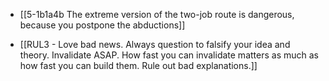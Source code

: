 - [[5-1b1a4b The extreme version of the two-job route is dangerous, because you postpone the abductions]]

- [[RUL3 - Love bad news. Always question to falsify your idea and theory. Invalidate ASAP. How fast you can invalidate matters as much as how fast you can build them. Rule out bad explanations.]]
